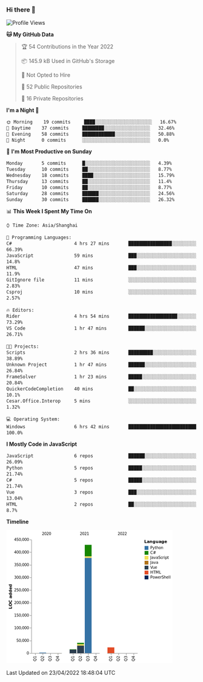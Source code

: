 ### Hi there 👋
<!--START_SECTION:waka-->
![Profile Views](http://img.shields.io/badge/Profile%20Views-3-blue)

**🐱 My GitHub Data** 

> 🏆 54 Contributions in the Year 2022
 > 
> 📦 145.9 kB Used in GitHub's Storage 
 > 
> 🚫 Not Opted to Hire
 > 
> 📜 52 Public Repositories 
 > 
> 🔑 16 Private Repositories  
 > 
**I'm a Night 🦉** 

```text
🌞 Morning    19 commits     ████░░░░░░░░░░░░░░░░░░░░░   16.67% 
🌆 Daytime    37 commits     ████████░░░░░░░░░░░░░░░░░   32.46% 
🌃 Evening    58 commits     ████████████░░░░░░░░░░░░░   50.88% 
🌙 Night      0 commits      ░░░░░░░░░░░░░░░░░░░░░░░░░   0.0%

```
📅 **I'm Most Productive on Sunday** 

```text
Monday       5 commits      █░░░░░░░░░░░░░░░░░░░░░░░░   4.39% 
Tuesday      10 commits     ██░░░░░░░░░░░░░░░░░░░░░░░   8.77% 
Wednesday    18 commits     ████░░░░░░░░░░░░░░░░░░░░░   15.79% 
Thursday     13 commits     ██░░░░░░░░░░░░░░░░░░░░░░░   11.4% 
Friday       10 commits     ██░░░░░░░░░░░░░░░░░░░░░░░   8.77% 
Saturday     28 commits     ██████░░░░░░░░░░░░░░░░░░░   24.56% 
Sunday       30 commits     ██████░░░░░░░░░░░░░░░░░░░   26.32%

```


📊 **This Week I Spent My Time On** 

```text
⌚︎ Time Zone: Asia/Shanghai

💬 Programming Languages: 
C#                       4 hrs 27 mins       ████████████████░░░░░░░░░   66.39% 
JavaScript               59 mins             ███░░░░░░░░░░░░░░░░░░░░░░   14.8% 
HTML                     47 mins             ███░░░░░░░░░░░░░░░░░░░░░░   11.9% 
GitIgnore file           11 mins             ░░░░░░░░░░░░░░░░░░░░░░░░░   2.83% 
Csproj                   10 mins             ░░░░░░░░░░░░░░░░░░░░░░░░░   2.57%

🔥 Editors: 
Rider                    4 hrs 54 mins       ██████████████████░░░░░░░   73.29% 
VS Code                  1 hr 47 mins        ██████░░░░░░░░░░░░░░░░░░░   26.71%

🐱‍💻 Projects: 
Scripts                  2 hrs 36 mins       █████████░░░░░░░░░░░░░░░░   38.89% 
Unknown Project          1 hr 47 mins        ██████░░░░░░░░░░░░░░░░░░░   26.84% 
FrameSolver              1 hr 23 mins        █████░░░░░░░░░░░░░░░░░░░░   20.84% 
QuickerCodeCompletion    40 mins             ██░░░░░░░░░░░░░░░░░░░░░░░   10.1% 
Cesar.Office.Interop     5 mins              ░░░░░░░░░░░░░░░░░░░░░░░░░   1.32%

💻 Operating System: 
Windows                  6 hrs 42 mins       █████████████████████████   100.0%

```

**I Mostly Code in JavaScript** 

```text
JavaScript               6 repos             ██████░░░░░░░░░░░░░░░░░░░   26.09% 
Python                   5 repos             █████░░░░░░░░░░░░░░░░░░░░   21.74% 
C#                       5 repos             █████░░░░░░░░░░░░░░░░░░░░   21.74% 
Vue                      3 repos             ███░░░░░░░░░░░░░░░░░░░░░░   13.04% 
HTML                     2 repos             ██░░░░░░░░░░░░░░░░░░░░░░░   8.7%

```


**Timeline**

![Chart not found](https://raw.githubusercontent.com/cesaryuan/cesaryuan/main/charts/bar_graph.png) 


 Last Updated on 23/04/2022 18:48:04 UTC
<!--END_SECTION:waka-->

<!--
**cesaryuan/Cesaryuan** is a ✨ _special_ ✨ repository because its `README.md` (this file) appears on your GitHub profile.

Here are some ideas to get you started:

- 🔭 I’m currently working on ...
- 🌱 I’m currently learning ...
- 👯 I’m looking to collaborate on ...
- 🤔 I’m looking for help with ...
- 💬 Ask me about ...
- 📫 How to reach me: ...
- 😄 Pronouns: ...
- ⚡ Fun fact: ...
-->

